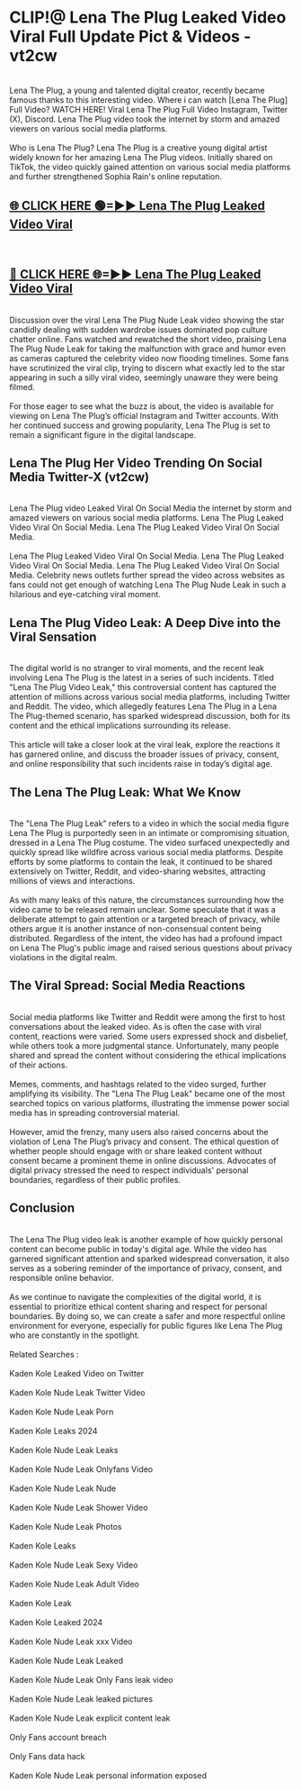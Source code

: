 # CLIP!@ Lena The Plug Leaked Video Viral Full Update Pict & Videos - vt2cw
<br>
Lena The Plug, a young and talented digital creator, recently became famous thanks to this interesting video. Where i can watch [Lena The Plug] Full Video? WATCH HERE! Viral Lena The Plug Full Video Instagram, Twitter (X), Discord. Lena The Plug video took the internet by storm and amazed viewers on various social media platforms.
<br><br>
Who is Lena The Plug? Lena The Plug is a creative young digital artist widely known for her amazing Lena The Plug videos. Initially shared on TikTok, the video quickly gained attention on various social media platforms and further strengthened Sophia Rain's online reputation.
<br>
<h2><a href="https://bestclip.site?title=Lena_The_Plug">🌐 CLICK HERE 🟢=►► Lena The Plug Leaked Video Viral</a></h2>
<br>
<h2><a href="https://bestclip.site?title=Lena_The_Plug">🔴 CLICK HERE 🌐=►► Lena The Plug Leaked Video Viral</a></h2>
<br>
Discussion over the viral Lena The Plug Nude Leak video showing the star candidly dealing with sudden wardrobe issues dominated pop culture chatter online. Fans watched and rewatched the short video, praising Lena The Plug Nude Leak for taking the malfunction with grace and humor even as cameras captured the celebrity video now flooding timelines. Some fans have scrutinized the viral clip, trying to discern what exactly led to the star appearing in such a silly viral video, seemingly unaware they were being filmed.
<br><br>
For those eager to see what the buzz is about, the video is available for viewing on Lena The Plug’s official Instagram and Twitter accounts. With her continued success and growing popularity, Lena The Plug is set to remain a significant figure in the digital landscape.
<br>
<h2>Lena The Plug Her Video Trending On Social Media Twitter-X (vt2cw)</h2>
<br>
Lena The Plug video Leaked Viral On Social Media the internet by storm and amazed viewers on various social media platforms. Lena The Plug Leaked Video Viral On Social Media. Lena The Plug Leaked Video Viral On Social Media.
<br><br>
Lena The Plug Leaked Video Viral On Social Media. Lena The Plug Leaked Video Viral On Social Media. Lena The Plug Leaked Video Viral On Social Media. Celebrity news outlets further spread the video across websites as fans could not get enough of watching Lena The Plug Nude Leak in such a hilarious and eye-catching viral moment.
<br>
<h2>Lena The Plug Video Leak: A Deep Dive into the Viral Sensation</h2>
<br>
The digital world is no stranger to viral moments, and the recent leak involving Lena The Plug is the latest in a series of such incidents. Titled "Lena The Plug Video Leak," this controversial content has captured the attention of millions across various social media platforms, including Twitter and Reddit. The video, which allegedly features Lena The Plug in a Lena The Plug-themed scenario, has sparked widespread discussion, both for its content and the ethical implications surrounding its release.
<br><br>
This article will take a closer look at the viral leak, explore the reactions it has garnered online, and discuss the broader issues of privacy, consent, and online responsibility that such incidents raise in today’s digital age.
<br>
<h2>The Lena The Plug Leak: What We Know</h2>
<br>
The "Lena The Plug Leak" refers to a video in which the social media figure Lena The Plug is purportedly seen in an intimate or compromising situation, dressed in a Lena The Plug costume. The video surfaced unexpectedly and quickly spread like wildfire across various social media platforms. Despite efforts by some platforms to contain the leak, it continued to be shared extensively on Twitter, Reddit, and video-sharing websites, attracting millions of views and interactions.
<br><br>
As with many leaks of this nature, the circumstances surrounding how the video came to be released remain unclear. Some speculate that it was a deliberate attempt to gain attention or a targeted breach of privacy, while others argue it is another instance of non-consensual content being distributed. Regardless of the intent, the video has had a profound impact on Lena The Plug's public image and raised serious questions about privacy violations in the digital realm.
<br>
<h2>The Viral Spread: Social Media Reactions</h2>
<br>
Social media platforms like Twitter and Reddit were among the first to host conversations about the leaked video. As is often the case with viral content, reactions were varied. Some users expressed shock and disbelief, while others took a more judgmental stance. Unfortunately, many people shared and spread the content without considering the ethical implications of their actions.
<br><br>
Memes, comments, and hashtags related to the video surged, further amplifying its visibility. The "Lena The Plug Leak" became one of the most searched topics on various platforms, illustrating the immense power social media has in spreading controversial material.
<br><br>
However, amid the frenzy, many users also raised concerns about the violation of Lena The Plug’s privacy and consent. The ethical question of whether people should engage with or share leaked content without consent became a prominent theme in online discussions. Advocates of digital privacy stressed the need to respect individuals' personal boundaries, regardless of their public profiles.
<br>
<h2>Conclusion</h2>
<br>
The Lena The Plug video leak is another example of how quickly personal content can become public in today's digital age. While the video has garnered significant attention and sparked widespread conversation, it also serves as a sobering reminder of the importance of privacy, consent, and responsible online behavior.
<br><br>
As we continue to navigate the complexities of the digital world, it is essential to prioritize ethical content sharing and respect for personal boundaries. By doing so, we can create a safer and more respectful online environment for everyone, especially for public figures like Lena The Plug who are constantly in the spotlight.
<br><br>
Related Searches :
<br><br>
Kaden Kole Leaked Video on Twitter
<br><br>
Kaden Kole Nude Leak Twitter Video
<br><br>
Kaden Kole Nude Leak Porn
<br><br>
Kaden Kole Leaks 2024
<br><br>
Kaden Kole Nude Leak Leaks
<br><br>
Kaden Kole Nude Leak Onlyfans Video
<br><br>
Kaden Kole Nude Leak Nude
<br><br>
Kaden Kole Nude Leak Shower Video
<br><br>
Kaden Kole Nude Leak Photos
<br><br>
Kaden Kole Leaks
<br><br>
Kaden Kole Nude Leak Sexy Video
<br><br>
Kaden Kole Nude Leak Adult Video
<br><br>
Kaden Kole Leak
<br><br>
Kaden Kole Leaked 2024
<br><br>
Kaden Kole Nude Leak xxx Video
<br><br>
Kaden Kole Nude Leak Leaked
<br><br>
Kaden Kole Nude Leak Only Fans leak video
<br><br>
Kaden Kole Nude Leak leaked pictures
<br><br>
Kaden Kole Nude Leak explicit content leak
<br><br>
Only Fans account breach
<br><br>
Only Fans data hack
<br><br>
Kaden Kole Nude Leak personal information exposed